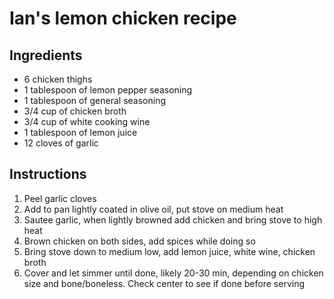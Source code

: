 # Ian's lemon chicken recipe


## Ingredients

* 6 chicken thighs
* 1 tablespoon of lemon pepper seasoning
* 1 tablespoon of general seasoning
* 3/4 cup of chicken broth
* 3/4 cup of white cooking wine
* 1 tablespoon of lemon juice
* 12 cloves of garlic

## Instructions

1. Peel garlic cloves
2. Add to pan lightly coated in olive oil, put stove on medium heat
3. Sautee garlic, when lightly browned add chicken and bring stove to high heat
4. Brown chicken on both sides, add spices while doing so
5. Bring stove down to medium low, add lemon juice, white wine, chicken broth
6. Cover and let simmer until done, likely 20-30 min, depending on chicken size and bone/boneless. Check center to see if done before serving
